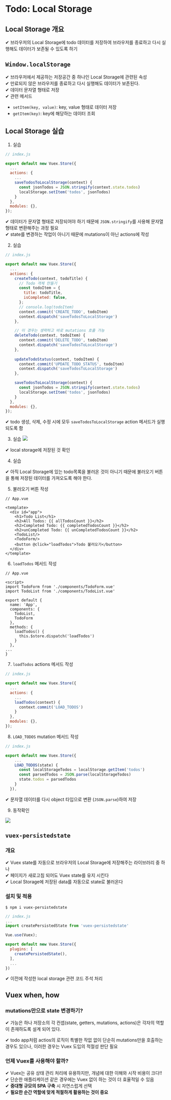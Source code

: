 # Todo: Local Storage

## Local Storage 개요
✔ 브라우저의 Local Storage에 todo 데이터를 저장하여 브라우저를 종료하고 다시 실행해도 데이터가 보존될 수 있도록 하기  

## `Window.localStorage`
✔ 브라우저에서 제공하는 저장공간 중 하나인 Local Storage에 관련된 속성  
✔ 만료되지 않은 브라우저를 종료하고 다시 실행해도 데이터가 보존된다.  
✔ 데이터 문자열 형태로 저장  
✔ 관련 메서드
- `setItem(key, value)`: key, value 형태로 데이터 저장
- `getItem(key)`: key에 해당하는 데이터 조회

## Local Storage 실습

1. 실습

```javascript
// index.js

export default new Vuex.Store({
  ...
  actions: {
    ...
    saveTodosToLocalStorage(context) {
      const jsonTodos = JSON.stringify(context.state.todos)
      localStorage.setItem('todos', jsonTodos)
    }
  },
  modules: {},
});
```

✔ 데이터가 문자열 형태로 저장되어야 하기 때문에 `JSON.stringify`를 사용해 문자열 형태로 변환해주는 과정 필요  
✔ state를 변경하는 작업이 아니기 때문에 mutations이 아닌 actions에 작성

2. 실습
   
```javascript
// index.js

export default new Vuex.Store({
  ...
  actions: {
    createTodo(context, todoTitle) {
      // Todo 객체 만들기
      const todoItem = {
        title: todoTitle,
        isCompleted: false,
      };
      // console.log(todoItem)
      context.commit('CREATE_TODO', todoItem)
      context.dispatch('saveTodosToLocalStorage')
    },

    // 이 경우는 생략하고 바로 mutations 호출 가능
    deleteTodo(context, todoItem) {
      context.commit('DELETE_TODO', todoItem)
      context.dispatch('saveTodosToLocalStorage')
    },
    
    updateTodoStatus(context, todoItem) {
      context.commit('UPDATE_TODO_STATUS', todoItem)
      context.dispatch('saveTodosToLocalStorage')
    },

    saveTodosToLocalStorage(context) {
      const jsonTodos = JSON.stringify(context.state.todos)
      localStorage.setItem('todos', jsonTodos)
    }
  },
  modules: {},
});
```

✔ todo 생성, 삭제, 수정 시에 모두 `saveTodosToLocalStorage` action 메서드가 실행되도록 함

3. 실습
![](assets/Todo_localstorage.md/2022-11-08-11-39-44.png)

✔ local storage에 저장된 것 확인  

4. 실습
   
✔ 아직 Local Storage에 있는 todo목록을 불러온 것이 아니기 때문에 불러오기 버튼을 통해 저장된 데이터를 가져오도록 해야 한다.  

5. 불러오기 버튼 작성

```vue
// App.vue

<template>
  <div id="app">
    <h1>Todo List</h1>
    <h2>All Todos: {{ allTodosCount }}</h2>
    <h2>Completed Todo: {{ completedTodosCount }}</h2>
    <h2>unCompleted Todo: {{ unCompletedTodosCount }}</h2>
    <TodoList/>
    <TodoForm/>
    <button @click="loadTodos">Todo 불러오기</button>
  </div>
</template>
```

6. `loadTodos` 메서드 작성

```vue
// App.vue

<script>
import TodoForm from './components/TodoForm.vue'
import TodoList from './components/TodoList.vue'

export default {
  name: 'App',
  components: {
    TodoList,
    TodoForm
  },
  methods: {
    loadTodos() {
      this.$store.dispatch('loadTodos')
    }
  },
...
}
```

7. `loadTodos` actions 메서드 작성

```javascript
// index.js

export default new Vuex.Store({
  ...
  actions: {
    ...
    loadTodos(context) {
      context.commit('LOAD_TODOS')
    }
  },
  modules: {},
});

```

8. `LOAD_TODOS` mutation 메서드 작성

```javascript
// index.js

export default new Vuex.Store({
    ...
    LOAD_TODOS(state) {
      const localStorageTodos = localStorage.getItem('todos')
      const parsedTodos = JSON.parse(localStorageTodos)
      state.todos = parsedTodos
    }
  }),
```

✔ 문자열 데이터를 다시 object 타입으로 변환 (`JSON.parse`)하여 저장

9. 동작확인

![](assets/Todo_localstorage.md/2022-11-08-11-48-22.png)

## `vuex-persistedstate`

### 개요
✔ Vuex state를 자동으로 브라우저의 Local Storage에 저장해주는 라이브러리 중 하나  
✔ 페이지가 새로고침 되어도 Vuex state를 유지 시킨다  
✔ Local Storage에 저장된 data를 자동으로 state로 불러온다

### 설치 및 적용

```shell
$ npm i vuex-persistedstate
```

```javascript
// index.js
...
import createPersistedState from 'vuex-persistedstate'

Vue.use(Vuex);

export default new Vuex.Store({
  plugins: [
    createPersistedState(),
  ],
  ...
})
```

✔ 이전에 작성한 local storage 관련 코드 주석 처리

## Vuex when, how

### mutations만으로 state 변경하기?
✔ 가능은 하나 저장소의 각 컨셉(state, getters, mutations, actions)은 각자의 역할이 존재하도록 설계 되어 있다.

✔ todo app처럼 actios의 로직이 특별한 작없 없이 단순히 mutations만을 호출하는 경우도 있으나, 이러한 경우는 Vuex 도입의 적절성 판단 필요  

### 언제 Vuex를 사용해야 할까?
✔ Vuex는 공유 상태 관리 처리에 유용하지만, 개념에 대한 이해와 시작 비용이 크다!!  
✔ 단순한 애플리케이션 같은 경우에는 Vuex 없이 하는 것이 더 효율적일 수 있음  
✔ **중대형 규모의 SPA 구축** 시 자연스럽게 선택  
✔ **필요한 순간 역할에 맞게 적절하게 활용하는 것이 중요**